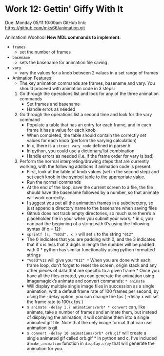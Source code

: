 # Work 12: Gettin' Giffy With It

Due: Monday 05/11 10:00am
GitHub link: <https://github.com/mks66/animation.git>

Animation! Woohoo!
**New MDL commands to implement:**

- `frames`
  - set the number of frames
- `basename`
  - sets the basename for animation file saving
- `vary`
  - vary the values for a knob between 2 values in a set range of frames
- Animation Features:
  - The key animation commands are frames, basename and vary. You should proceed with animation code in 3 steps:
  1. Go through the operations list and look for any of the three animation commands
     - Set frames and basename
     - Handle erros as needed
  2. Go through the operations list a second time and look for the vary command
     - Populate a table that has an entry for each frame, and in each frame it has a value for each knob
     - When completed, the table should contain the correctly set values for each knob (perform the varying calculation)
     - In c, there is a `struct vary_node` defined in parser.h
     - In python, you could use a dictionary/list combination
     - Handle errors as needed (i.e. if the frame order for vary is bad)
  3. Perform the normal interpreting/drawing steps that are currently working, with the following additions if animation code is present.
     - First, look at the table of knob values (set in the second step) and set each knob in the symbol table to the appropriate value.
     - Run the normal commands
     - At the end of the loop, save the current screen to a file, the file should have the basename followed by a number, so that animate will work correctly.
     - I suggest you put all the animation frames in a subdirectory, so just append a directory name to the basename when saving files
     - Github does not track empty directories, so much sure there’s a placeholder file in your when you submit your work. * in c, you can pad the beginning of a string with 0’s using the following syntax (if x = 12):
     - `sprintf (s, "%03d", x )` will set `s` to the string `"012"`
     - The 0 indicates that you are padding with 0, and the 3 indicates that if x is less that 3 digits in length the number will be padded with 0 * python has similar functionality using python formatted strings
     - `"%03d"%12` will give you `"012" *` When you are done with each frame loop, don’t forget to reset the screen, origin stack and any other pieces of data that are specific to a given frame * Once you have all the files created, you can generate the animation using imagemagick’s animate and convert commands: `* animate`
     - Will display multiple single image files in succession as a single animation, with a default frame rate of 100 frames per second, by using the -delay option, you can change the fps ( -delay x will set the frame rate to 100/x fps )
     - `$ animate -delay 1.7 animations/orb* * convert` can, like animate, take a number of frames and animate them, but instead of displaying the animation, it will combine them into a single animated gif file. Note that the only image format that can use animation is gif.
     - `$ convert -delay 10 animations/orb* orb.gif` will create a single animated gif called orb.gif * In python and c, I’ve included a `make_animation` function in `display.c/py` that will generate the animation for you.

